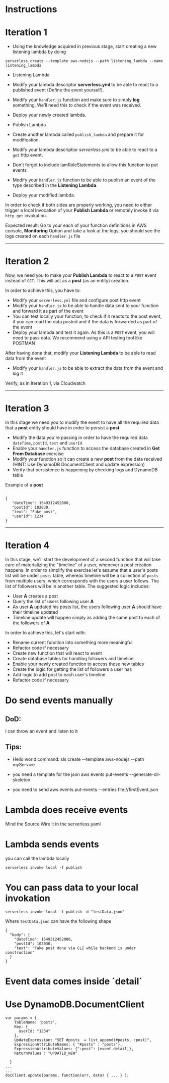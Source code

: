 Instructions
============

Iteration 1
===========
- Using the knowledge acquired in previous stage, start creating a new listening lambda by doing

```
serverless create --template aws-nodejs --path listening_lambda --name listening_lambda

```

- Listening Lambda
 - Modify your lambda descriptor **serverless.yml** to be able to react to a published event (Define the event yourself).
 - Modify your `handler.js` function and make sure to simply **log** something. We'll need this to check if the event was received.
 - Deploy your newly created lambda.

- Publish Lambda
 - Create another lambda called `publish_lambda` and prepare it for modification.
 - Modify your lambda descriptior *serverless.yml* to be able to react to a `get` http event.
 - Don't forget to include iamRoleStatements to allow this function to put events
 - Modify your `handler.js` function to be able to publish an event of the type described in the **Listening Lambda**.
 - Deploy your modified lambda.


In order to check if both sides are properly working, you need to either trigger a local invocation of your **Publish Lambda** or remotely invoke it via `http get` invokation.

Expected result:
Go to your each of your function definitions in AWS console, **Monitoring** Option and take a look at the logs, you should see the logs created on each `handler.js` file

---


Iteration 2
===========

Now, we need you to make your **Publish Lambda** to react to a `POST` event instead of `GET`. This will act as a **post** (as an entity) creation.

In order to achieve this, you have to:

- Modify your `serverless.yml` file and configure post http event
- Modify your `handler.js` to be able to handle data sent to your function and forward it as part of the event
- You can test locally your function, to check if it reacts to the post event, if you can read the data posted and if the data is forwarded as part of the event
- Deploy your lambda and test it again. As this is a `POST` event, you will need to pass data. We recommend using a API testing tool like POSTMAN

After having done that, modify your **Listening Lambda** to be able to read data from the event
- Modify your `handler.js` to be able to extract the data from the event and log it

Verify, as in Iteration 1, via Cloudwatch

---

Iteration 3
===========

In this stage we need you to modify the event to have all the required data that a **post** entity should have in order to persist a **post**

- Modify the data you're passing in order to have the required data `dateTime`, `postId`, `text` and `userId`
- Enable your `handler.js` function to access the database created in **Get From Database** exercise
- Modify your function so it can create a new **post** from the data received (HINT: Use DynamoDB DocumentClient and update expression)
- Verify that persistence is happening by checking logs and DynamoDB table

Example of a **post**

```

{
   "dateTime": 1549312452000,
   "postId": 102030,
   "text": "Fake post",
   "userId": 1234
}

```

---

Iteration 4
===========

In this stage, we'll start the development of a second function that will take care of materializing the "timeline" of a user, whenever a post creation happens. In order to simplify the exercise let's assume that a user's posts list will be under `posts` table, whereas timeline will be a collection of `posts` from multiple users, which corresponds with the users a user follows. The list of followers will be in another table. 
The suggested logic includes: 
- User **A** creates a post
- Query the list of users following user **A**
- As user **A** updated his posts list, the users following user **A** should have their timeline updated
- Timeline update will happen simply as adding the same post to each of the followers of **A**


In order to achieve this, let's start with:
- Rename current function into something more meaningful
- Refactor code if necessary
- Create new function that will react to event
- Create database tables for handling followers and timeline
- Enable your newly created function to access these new tables
- Create the logic for getting the list of followers a user has
- Add logic to add post to each user's timeline
- Refactor code if necessary



# Do send events manually

## DoD:
 I can throw an event and listen to it

## Tips:

- Hello world command:
    sls create --template aws-nodejs --path myService



- you need a template for the json
    aws events put-events --generate-cli-skeleton          

- you need to send 
    aws events put-events --entries file://firstEvent.json 


# Lambda does receive events

Mind the Source 
Wire it in the serverless.yaml

# Lambda sends events 

you can call the lambda locally 

    serverless invoke local -f publish

# You can pass data to your local invokation

    serverless invoke local -f publish -d "testData.json"
Where `testData.json` can have the following shape

``` 
{
  "body": {
    "dateTime": 1549312452000,
    "postId": 102030,
    "text": "Fake post done via CLI while backend is under construction"
  }
}

```
# Event data comes inside ´detail´

# Use DynamoDB.DocumentClient

```
var params = {
    TableName: 'posts',
    Key: {
      userId: "1234"
    },
    UpdateExpression: "SET #posts  = list_append(#posts, :post)",
    ExpressionAttributeNames: { "#posts" : "posts"},
    ExpressionAttributeValues: {":post": [event.detail]},
    ReturnValues : "UPDATED_NEW"

  }
...
...
docClient.update(params, function(err, data) { ... } );

```


